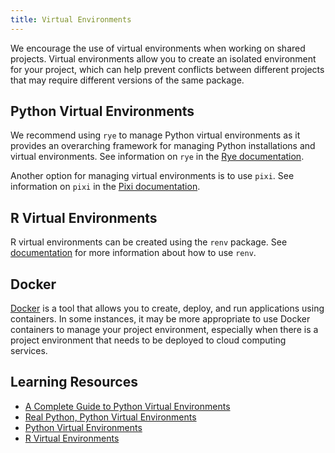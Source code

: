 ```yaml
---
title: Virtual Environments
---
```


We encourage the use of virtual environments when working on shared projects. Virtual
environments allow you to create an isolated environment for your project, which can
help prevent conflicts between different projects that may require different versions of
the same package.

## Python Virtual Environments

We recommend using `rye` to manage Python virtual environments as it provides an
overarching framework for managing Python installations and virtual environments. See
information on `rye` in the [Rye documentation](https://rye.astral.sh/guide/).

Another option for managing virtual environments is to use `pixi`. See information on
`pixi` in the [Pixi documentation](https://pixi.sh/latest/).

## R Virtual Environments

R virtual environments can be created using the `renv` package. See
[documentation](https://rstudio.github.io/renv/articles/renv.html) for more information
about how to use `renv`.

## Docker

[Docker](https://docs.docker.com/get-started/overview/) is a tool that allows you to
create, deploy, and run applications using containers. In some instances, it may be more
appropriate to use Docker containers to manage your project environment, especially when
there is a project environment that needs to be deployed to cloud computing services.

## Learning Resources

- [A Complete Guide to Python Virtual Environments](https://www.dataquest.io/blog/a-complete-guide-to-python-virtual-environments/)
- [Real Python, Python Virtual Environments](https://realpython.com/python-virtual-environments-a-primer/)
- [Python Virtual Environments](https://docs.python.org/3/tutorial/venv.html)
- [R Virtual Environments](https://rstudio.github.io/renv/articles/renv.html)
